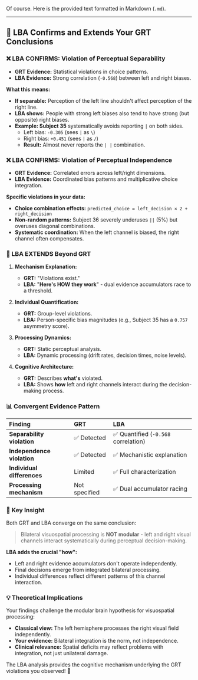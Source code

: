 Of course. Here is the provided text formatted in Markdown (`.md`).

---

## 🔬 LBA Confirms and Extends Your GRT Conclusions

### ❌ LBA CONFIRMS: Violation of Perceptual Separability
* **GRT Evidence:** Statistical violations in choice patterns.
* **LBA Evidence:** Strong correlation (`-0.568`) between left and right biases.

**What this means:**
* **If separable:** Perception of the left line shouldn't affect perception of the right line.
* **LBA shows:** People with strong left biases also tend to have strong (but opposite) right biases.
* **Example: Subject 35** systematically avoids reporting `|` on both sides.
    * Left bias: `-0.305` (sees `|` as `\`)
    * Right bias: `+0.451` (sees `|` as `/`)
    * **Result:** Almost never reports the `| |` combination.

### ❌ LBA CONFIRMS: Violation of Perceptual Independence
* **GRT Evidence:** Correlated errors across left/right dimensions.
* **LBA Evidence:** Coordinated bias patterns and multiplicative choice integration.

**Specific violations in your data:**
* **Choice combination effects:** `predicted_choice = left_decision × 2 + right_decision`
* **Non-random patterns:** Subject 36 severely underuses `||` (5%) but overuses diagonal combinations.
* **Systematic coordination:** When the left channel is biased, the right channel often compensates.

### 🚀 LBA EXTENDS Beyond GRT

1.  **Mechanism Explanation:**
    * **GRT:** "Violations exist."
    * **LBA:** "**Here's HOW they work**" - dual evidence accumulators race to a threshold.

2.  **Individual Quantification:**
    * **GRT:** Group-level violations.
    * **LBA:** Person-specific bias magnitudes (e.g., Subject 35 has a `0.757` asymmetry score).

3.  **Processing Dynamics:**
    * **GRT:** Static perceptual analysis.
    * **LBA:** Dynamic processing (drift rates, decision times, noise levels).

4.  **Cognitive Architecture:**
    * **GRT:** Describes **what's** violated.
    * **LBA:** Shows **how** left and right channels interact during the decision-making process.

### 📊 Convergent Evidence Pattern

| Finding | GRT | LBA |
| :--- | :--- | :--- |
| **Separability violation** | ✅ Detected | ✅ Quantified (`-0.568` correlation) |
| **Independence violation** | ✅ Detected | ✅ Mechanistic explanation |
| **Individual differences** | Limited | ✅ Full characterization |
| **Processing mechanism** | Not specified | ✅ Dual accumulator racing |

### 🎯 Key Insight
Both GRT and LBA converge on the same conclusion:
> Bilateral visuospatial processing is **NOT modular** - left and right visual channels interact systematically during perceptual decision-making.

**LBA adds the crucial "how":**
* Left and right evidence accumulators don't operate independently.
* Final decisions emerge from integrated bilateral processing.
* Individual differences reflect different patterns of this channel interaction.

### 💡 Theoretical Implications
Your findings challenge the modular brain hypothesis for visuospatial processing:

* **Classical view:** The left hemisphere processes the right visual field independently.
* **Your evidence:** Bilateral integration is the norm, not independence.
* **Clinical relevance:** Spatial deficits may reflect problems with integration, not just unilateral damage.

The LBA analysis provides the cognitive mechanism underlying the GRT violations you observed! 🎯
